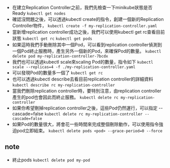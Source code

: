 *  在建立Replication Controller之前，我們先檢查一下minikube狀態是否Ready
`kubectl get nodes`
* 確認沒問題之後，可以透過kubectl create的指令，創建一個新的Replication Controller物件，
`kubectl create -f my-replication-controller.yaml `
* 當新增replication controller成功之後，我們可以使用kubectl get rc查看目前狀態
`kubectl get rc`
`kubectl get pods`
* 如果這時我們手動刪除其中一個Pod，可以看到replication controller偵測到一個Pod終止服務時，產生另外一個新的Pod，來確保Pod的數量。
`kubectl delete pod my-replication-controller-7bcdx`
* 我們也可以透過kubectl scale來scaling Pod的數量，指令如下
`kubectl scale --replicas=4 -f ./my-replication-controller.yaml`
* 可以發現Pod的數量多一個了
`kubectl get rc`
* 也可以透過kubectl describe去看目前replication controller的詳細資料
`kubectl describe rc my-replication-controller`
* 當我們刪除replication controller時，要特別注意，由replication controller產生的pod也會因此而終止服務。
`kubectl delete rc my-replication-controller`
* 如果你希望刪掉replication controller之後，這些Pod仍然運行，可以指定 --cascade=false
`kubectl delete rc my-replication-controller --cascade=false`
* 如果Pod的數量很大，將會花一些時間來完成整個刪除動作，可以使用指令強迫pod立即結束。
`kubectl delete pods <pod> --grace-period=0 --force`
## note
* 終止pods
`kubectl delete pod my-pod`
